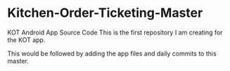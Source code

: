 # Kitchen-Order-Ticketing-Master
KOT Android App Source Code
This is the first repository I am creating for the KOT app.

This would be followed by adding the app files and daily commits to this master.
